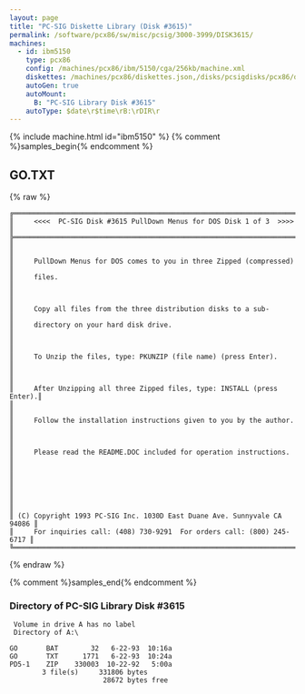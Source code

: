 ```yaml
---
layout: page
title: "PC-SIG Diskette Library (Disk #3615)"
permalink: /software/pcx86/sw/misc/pcsig/3000-3999/DISK3615/
machines:
  - id: ibm5150
    type: pcx86
    config: /machines/pcx86/ibm/5150/cga/256kb/machine.xml
    diskettes: /machines/pcx86/diskettes.json,/disks/pcsigdisks/pcx86/diskettes.json
    autoGen: true
    autoMount:
      B: "PC-SIG Library Disk #3615"
    autoType: $date\r$time\rB:\rDIR\r
---
```


{% include machine.html id="ibm5150" %}
{% comment %}samples_begin{% endcomment %}

## GO.TXT

{% raw %}
```
╔═════════════════════════════════════════════════════════════════════════╗
║     <<<<  PC-SIG Disk #3615 PullDown Menus for DOS Disk 1 of 3  >>>>    ║
╠═════════════════════════════════════════════════════════════════════════╣
║                                                                         ║
║     PullDown Menus for DOS comes to you in three Zipped (compressed)    ║
║     files.                                                              ║
║                                                                         ║
║     Copy all files from the three distribution disks to a sub-          ║
║     directory on your hard disk drive.                                  ║
║                                                                         ║
║     To Unzip the files, type: PKUNZIP (file name) (press Enter).        ║
║                                                                         ║
║     After Unzipping all three Zipped files, type: INSTALL (press Enter).║
║                                                                         ║
║     Follow the installation instructions given to you by the author.    ║
║                                                                         ║
║     Please read the README.DOC included for operation instructions.     ║
║                                                                         ║
║                                                                         ║
║                                                                         ║
║ (C) Copyright 1993 PC-SIG Inc. 1030D East Duane Ave. Sunnyvale CA 94086 ║
║     For inquiries call: (408) 730-9291  For orders call: (800) 245-6717 ║
╚═════════════════════════════════════════════════════════════════════════╝
```
{% endraw %}

{% comment %}samples_end{% endcomment %}

### Directory of PC-SIG Library Disk #3615

     Volume in drive A has no label
     Directory of A:\

    GO       BAT        32   6-22-93  10:16a
    GO       TXT      1771   6-22-93  10:24a
    PD5-1    ZIP    330003  10-22-92   5:00a
            3 file(s)     331806 bytes
                           28672 bytes free

